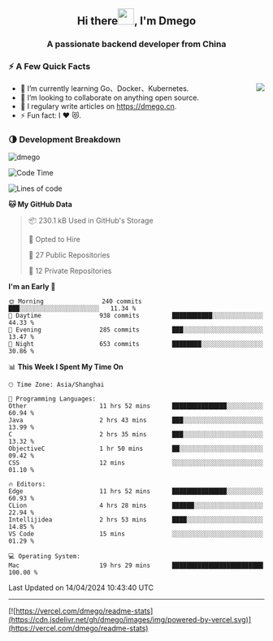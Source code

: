 <h2 align="center">Hi there<img src="https://cdn.jsdelivr.net/gh/dmego/images/img/Hi.gif" height="32" />, I'm Dmego </h2>
<h3 align="center">A passionate backend developer from China</h3>

### ⚡️ A Few Quick Facts

<img align="right" src="https://readme-stats-dmego.vercel.app/api?username=dmego&show_icons=true&icon_color=1573B3&hide_title=true&text_color=718096&bg_color=00000000&hide_border=true"/>

<ul>
    <li> 🌱 I’m currently learning Go、Docker、Kubernetes.</li>
    <li> 👯 I’m looking to collaborate on anything open source.</li>
    <li> 📝 I regulary write articles on <a href="https://dmego.cn">https://dmego.cn</a>.</li>
    <li> ⚡ Fun fact: I ❤️ 😻.</li>
</ul>

### 🌗 Development Breakdown

<img src="https://komarev.com/ghpvc/?username=dmego" alt="dmego" />

<!--START_SECTION:waka-->
![Code Time](http://img.shields.io/badge/Code%20Time-2%2C669%20hrs%2039%20mins-blue)

![Lines of code](https://img.shields.io/badge/From%20Hello%20World%20I%27ve%20Written-687.9%20thousand%20lines%20of%20code-blue)

**🐱 My GitHub Data** 

> 📦 230.1 kB Used in GitHub's Storage 
 > 
> 💼 Opted to Hire
 > 
> 📜 27 Public Repositories 
 > 
> 🔑 12 Private Repositories 
 > 
**I'm an Early 🐤** 

```text
🌞 Morning                240 commits         ███░░░░░░░░░░░░░░░░░░░░░░   11.34 % 
🌆 Daytime                938 commits         ███████████░░░░░░░░░░░░░░   44.33 % 
🌃 Evening                285 commits         ███░░░░░░░░░░░░░░░░░░░░░░   13.47 % 
🌙 Night                  653 commits         ████████░░░░░░░░░░░░░░░░░   30.86 % 
```


📊 **This Week I Spent My Time On** 

```text
🕑︎ Time Zone: Asia/Shanghai

💬 Programming Languages: 
Other                    11 hrs 52 mins      ███████████████░░░░░░░░░░   60.94 % 
Java                     2 hrs 43 mins       ███░░░░░░░░░░░░░░░░░░░░░░   13.99 % 
C                        2 hrs 35 mins       ███░░░░░░░░░░░░░░░░░░░░░░   13.32 % 
ObjectiveC               1 hr 50 mins        ██░░░░░░░░░░░░░░░░░░░░░░░   09.42 % 
CSS                      12 mins             ░░░░░░░░░░░░░░░░░░░░░░░░░   01.10 % 

🔥 Editors: 
Edge                     11 hrs 52 mins      ███████████████░░░░░░░░░░   60.93 % 
CLion                    4 hrs 28 mins       ██████░░░░░░░░░░░░░░░░░░░   22.94 % 
Intellijidea             2 hrs 53 mins       ████░░░░░░░░░░░░░░░░░░░░░   14.85 % 
VS Code                  15 mins             ░░░░░░░░░░░░░░░░░░░░░░░░░   01.29 % 

💻 Operating System: 
Mac                      19 hrs 29 mins      █████████████████████████   100.00 % 
```


 Last Updated on 14/04/2024 10:43:40 UTC
<!--END_SECTION:waka-->

---

[![https://vercel.com/dmego/readme-stats](https://cdn.jsdelivr.net/gh/dmego/images/img/powered-by-vercel.svg)](https://vercel.com/dmego/readme-stats)

